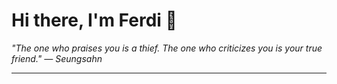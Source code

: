 <h1>Hi there, I'm Ferdi 👋</h1>

<p><em>
  "The one who praises you is a thief. The one who criticizes you is your true friend." — Seungsahn
</em></p>

---
